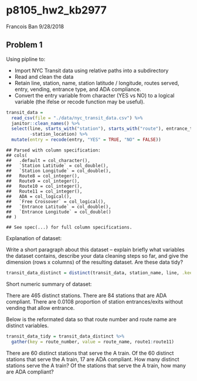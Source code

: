 p8105\_hw2\_kb2977
================
Francois Ban
9/28/2018

Problem 1
---------

Using pipline to:

-   Import NYC Transit data using relative paths into a subdirectory
-   Read and clean the data
-   Retain line, station, name, station latitude / longitude, routes served, entry, vending, entrance type, and ADA compliance.
-   Convert the entry variable from character (YES vs NO) to a logical variable (the ifelse or recode function may be useful).

``` r
transit_data = 
  read_csv(file = "./data/nyc_transit_data.csv") %>% 
  janitor::clean_names() %>% 
  select(line, starts_with("station"), starts_with("route"), entrance_type, entry, vending, ada, 
         -station_location) %>%
  mutate(entry = recode(entry, "YES" = TRUE, "NO" = FALSE))
```

    ## Parsed with column specification:
    ## cols(
    ##   .default = col_character(),
    ##   `Station Latitude` = col_double(),
    ##   `Station Longitude` = col_double(),
    ##   Route8 = col_integer(),
    ##   Route9 = col_integer(),
    ##   Route10 = col_integer(),
    ##   Route11 = col_integer(),
    ##   ADA = col_logical(),
    ##   `Free Crossover` = col_logical(),
    ##   `Entrance Latitude` = col_double(),
    ##   `Entrance Longitude` = col_double()
    ## )

    ## See spec(...) for full column specifications.

Explanation of dataset:

Write a short paragraph about this dataset – explain briefly what variables the dataset contains, describe your data cleaning steps so far, and give the dimension (rows x columns) of the resulting dataset. Are these data tidy?

``` r
transit_data_distinct = distinct(transit_data, station_name, line, .keep_all = TRUE)
```

Short numeric summary of dataset:

There are 465 distinct stations. There are 84 stations that are ADA compliant. There are 0.0108 proportion of station entrances/exits without vending that allow entrance.

Below is the reformated data so that route number and route name are distinct variables.

``` r
transit_data_tidy = transit_data_distinct %>% 
  gather(key = route_number, value = route_name, route1:route11)
```

There are 60 distinct stations that serve the A train. Of the 60 distinct stations that serve the A train, 17 are ADA compliant. How many distinct stations serve the A train? Of the stations that serve the A train, how many are ADA compliant?
